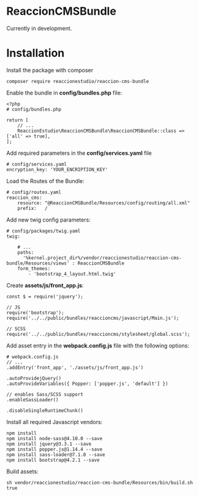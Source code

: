 ReaccionCMSBundle
==================

Currently in development.

# Installation

Install the package with composer

`composer require reaccionestudio/reaccion-cms-bundle`

Enable the bundle in **config/bundles.php** file:

    <?php
    # config/bundles.php
	
    return [
        // ...
        ReaccionEstudio\ReaccionCMSBundle\ReaccionCMSBundle::class => ['all' => true],
    ];
    

Add required parameters in the **config/services.yaml** file

    # config/services.yaml
    encryption_key: 'YOUR_ENCRIPTION_KEY'

Load the Routes of the Bundle:

    # config/routes.yaml
    reaccion_cms:
        resource: "@ReaccionCMSBundle/Resources/config/routing/all.xml"
        prefix:   /

Add new twig config parameters:

    # config/packages/twig.yaml
    twig:

        # ...
        paths:
          '%kernel.project_dir%/vendor/reaccionestudio/reaccion-cms-bundle/Resources/views' : ReaccionCMSBundle
        form_themes:
            - 'bootstrap_4_layout.html.twig'

Create **assets/js/front_app.js**:

    const $ = require('jquery');
    
    // JS
    require('bootstrap');
    require('../../public/bundles/reaccioncms/javascript/Main.js');
    
    // SCSS
    require('../../public/bundles/reaccioncms/stylesheet/global.scss');

Add asset entry in the **webpack.config.js** file with the following options:

    # webpack.config.js
    // ...
    .addEntry('front_app', './assets/js/front_app.js')
    
    .autoProvidejQuery()
    .autoProvideVariables({ Popper: ['popper.js', 'default'] })
    
    // enables Sass/SCSS support
    .enableSassLoader()
    
    .disableSingleRuntimeChunk()

Install all required Javascript vendors:

    npm install
	npm install node-sass@4.10.0 --save
    npm install jquery@3.3.1 --save
    npm install popper.js@1.14.4 --save
    npm install sass-loader@7.1.0 --save
    npm install bootstrap@4.2.1 --save


Build assets:

`sh vendor/reaccionestudio/reaccion-cms-bundle/Resources/bin/build.sh true`
